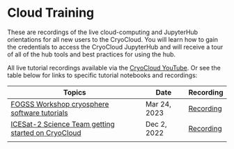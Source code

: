 # Cloud Training

These are recordings of the live cloud-computing and JupyterHub orientations for all new users to the CryoCloud. You will learn how to gain the credentials to access the CryoCloud JupyterHub and will receive a tour of all of the hub tools and best practices for using the hub.

All live tutorial recordings available via the [CryoCloud YouTube](https://www.youtube.com/@cryocloud6119). Or see the table below for links to specific tutorial notebooks and recordings:


| Topics | Date | Recording |
| ---  | --- | ---|
| [FOGSS Workshop cryosphere software tutorials](https://doi.org/10.5281/zenodo.7812488) | Mar 24, 2023 | [Recording](https://youtu.be/WcZCVjSKTYo) |
| [ICESat-2 Science Team getting started on CryoCloud](https://doi.org/10.5281/zenodo.7474855) | Dec 2, 2022 | [Recording](https://youtu.be/QNrDlwiomgc) |
| |

